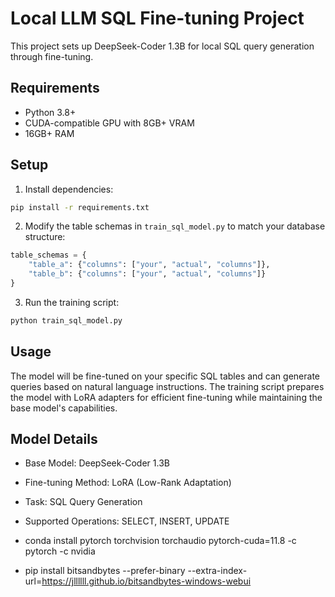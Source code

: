 # Local LLM SQL Fine-tuning Project

This project sets up DeepSeek-Coder 1.3B for local SQL query generation through fine-tuning.

## Requirements

- Python 3.8+
- CUDA-compatible GPU with 8GB+ VRAM
- 16GB+ RAM

## Setup

1. Install dependencies:
```bash
pip install -r requirements.txt
```

2. Modify the table schemas in `train_sql_model.py` to match your database structure:
```python
table_schemas = {
    "table_a": {"columns": ["your", "actual", "columns"]},
    "table_b": {"columns": ["your", "actual", "columns"]}
}
```

3. Run the training script:
```bash
python train_sql_model.py
```

## Usage

The model will be fine-tuned on your specific SQL tables and can generate queries based on natural language instructions. The training script prepares the model with LoRA adapters for efficient fine-tuning while maintaining the base model's capabilities.

## Model Details

- Base Model: DeepSeek-Coder 1.3B
- Fine-tuning Method: LoRA (Low-Rank Adaptation)
- Task: SQL Query Generation
- Supported Operations: SELECT, INSERT, UPDATE


- conda install pytorch torchvision torchaudio pytorch-cuda=11.8 -c pytorch -c nvidia

- pip install bitsandbytes --prefer-binary --extra-index-url=https://jllllll.github.io/bitsandbytes-windows-webui


